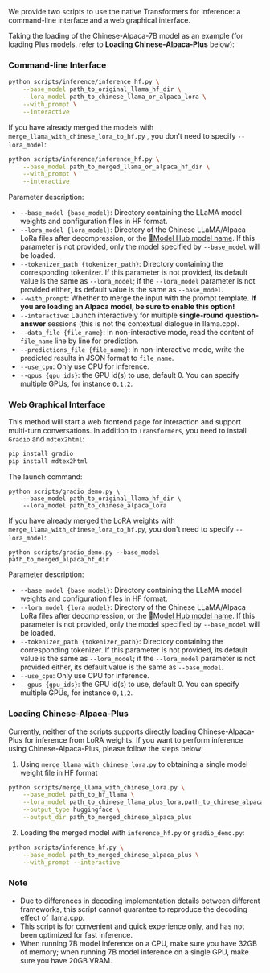 We provide two scripts to use the native Transformers for inference: a command-line interface and a web graphical interface.

Taking the loading of the Chinese-Alpaca-7B model as an example (for loading Plus models, refer to **Loading Chinese-Alpaca-Plus** below):

### Command-line Interface

```bash
python scripts/inference/inference_hf.py \
    --base_model path_to_original_llama_hf_dir \
    --lora_model path_to_chinese_llama_or_alpaca_lora \
    --with_prompt \
    --interactive
```

If you have already merged the models with `merge_llama_with_chinese_lora_to_hf.py` , you don't need to specify `--lora_model`:

```bash
python scripts/inference/inference_hf.py \
    --base_model path_to_merged_llama_or_alpaca_hf_dir \
    --with_prompt \
    --interactive
```

Parameter description:

- `--base_model {base_model}`: Directory containing the LLaMA model weights and configuration files in HF format.
- `--lora_model {lora_model}`: Directory of the Chinese LLaMA/Alpaca LoRa files after decompression, or the [🤗Model Hub model name](https://github.com/ymcui/Chinese-LLaMA-Alpaca/blob/main/README_EN.md#model-hub). If this parameter is not provided, only the model specified by `--base_model` will be loaded.
- `--tokenizer_path {tokenizer_path}`: Directory containing the corresponding tokenizer. If this parameter is not provided, its default value is the same as `--lora_model`; if the `--lora_model` parameter is not provided either, its default value is the same as `--base_model`.
- `--with_prompt`: Whether to merge the input with the prompt template. **If you are loading an Alpaca model, be sure to enable this option!**
- `--interactive`: Launch interactively for multiple **single-round question-answer** sessions (this is not the contextual dialogue in llama.cpp).
- `--data_file {file_name}`: In non-interactive mode, read the content of `file_name` line by line for prediction.
- `--predictions_file {file_name}`: In non-interactive mode, write the predicted results in JSON format to `file_name`.
- `--use_cpu`: Only use CPU for inference.
- `--gpus {gpu_ids}`: the GPU id(s) to use, default 0. You can specify multiple GPUs, for instance `0,1,2`.

### Web Graphical Interface

This method will start a web frontend page for interaction and support multi-turn conversations. In addition to `Transformers`, you need to install `Gradio` and `mdtex2html`:

```bash
pip install gradio
pip install mdtex2html
```

The launch command:

```
python scripts/gradio_demo.py \
	--base_model path_to_original_llama_hf_dir \
	--lora_model path_to_chinese_alpaca_lora
```

If you have already merged the LoRA weights with `merge_llama_with_chinese_lora_to_hf.py`, you don't need to specify `--lora_model`:

```
python scripts/gradio_demo.py --base_model path_to_merged_alpaca_hf_dir 
```

Parameter description:

* `--base_model {base_model}`: Directory containing the LLaMA model weights and configuration files in HF format.
* `--lora_model {lora_model}`: Directory of the Chinese LLaMA/Alpaca LoRa files after decompression, or the [🤗Model Hub model name](https://github.com/ymcui/Chinese-LLaMA-Alpaca/blob/main/README_EN.md#model-hub). If this parameter is not provided, only the model specified by `--base_model` will be loaded.
* `--tokenizer_path {tokenizer_path}`: Directory containing the corresponding tokenizer. If this parameter is not provided, its default value is the same as `--lora_model`; if the `--lora_model` parameter is not provided either, its default value is the same as `--base_model`.
* `--use_cpu`: Only use CPU for inference.
* `--gpus {gpu_ids}`: the GPU id(s) to use, default 0. You can specify multiple GPUs, for instance `0,1,2`.

### Loading Chinese-Alpaca-Plus

Currently, neither of the scripts supports directly loading Chinese-Alpaca-Plus for inference from LoRA weights. If you want to perform inference using Chinese-Alpaca-Plus, please follow the steps below:

1. Using `merge_llama_with_chinese_lora.py` to obtaining a single model weight file in HF format
```bash
python scripts/merge_llama_with_chinese_lora.py \
    --base_model path_to_hf_llama \
    --lora_model path_to_chinese_llama_plus_lora,path_to_chinese_alpaca_plus_lora \
    --output_type huggingface \
    --output_dir path_to_merged_chinese_alpaca_plus
```
2. Loading the merged model with `inference_hf.py` or `gradio_demo.py`:
```bash
python scripts/inference_hf.py \
    --base_model path_to_merged_chinese_alpaca_plus \
    --with_prompt --interactive
```

### Note

- Due to differences in decoding implementation details between different frameworks, this script cannot guarantee to reproduce the decoding effect of llama.cpp.
- This script is for convenient and quick experience only, and has not been optimized for fast inference.
- When running 7B model inference on a CPU, make sure you have 32GB of memory; when running 7B model inference on a single GPU, make sure you have 20GB VRAM.
